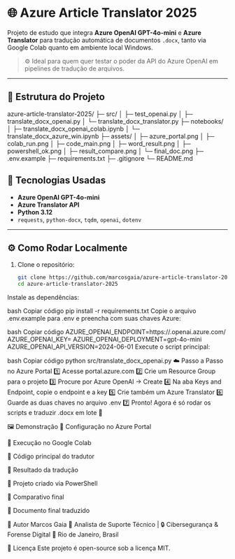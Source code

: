 # 🌐 Azure Article Translator 2025

Projeto de estudo que integra **Azure OpenAI GPT-4o-mini** e **Azure Translator** para tradução automática de documentos `.docx`, tanto via Google Colab quanto em ambiente local Windows.  
> ⚙️ Ideal para quem quer testar o poder da API do Azure OpenAI em pipelines de tradução de arquivos.

---

## 🚀 Estrutura do Projeto

azure-article-translator-2025/
├─ src/
│ ├─ test_openai.py
│ ├─ translate_docx_openai.py
│ └─ translate_docx_translator.py
├─ notebooks/
│ ├─ translate_docx_openai_colab.ipynb
│ └─ translate_docx_azure_win.ipynb
├─ assets/
│ ├─ azure_portal.png
│ ├─ colab_run.png
│ ├─ code_main.png
│ ├─ word_result.png
│ ├─ powershell_ok.png
│ ├─ result_compare.png
│ └─ final_doc.png
├─ .env.example
├─ requirements.txt
├─ .gitignore
└─ README.md
## 🧠 Tecnologias Usadas
- **Azure OpenAI GPT-4o-mini**
- **Azure Translator API**
- **Python 3.12**
- `requests`, `python-docx`, `tqdm`, `openai`, `dotenv`

---

## ⚙️ Como Rodar Localmente

1. Clone o repositório:
   ```bash
   git clone https://github.com/marcosgaia/azure-article-translator-2025.git
   cd azure-article-translator-2025
Instale as dependências:

bash
Copiar código
pip install -r requirements.txt
Copie o arquivo .env.example para .env e preencha com suas chaves Azure:

bash
Copiar código
AZURE_OPENAI_ENDPOINT=https://<seu-endpoint>.openai.azure.com/
AZURE_OPENAI_KEY=<sua-chave>
AZURE_OPENAI_DEPLOYMENT=gpt-4o-mini
AZURE_OPENAI_API_VERSION=2024-06-01
Execute o script principal:

bash
Copiar código
python src/translate_docx_openai.py
☁️ Passo a Passo no Azure Portal
1️⃣ Acesse portal.azure.com
2️⃣ Crie um Resource Group para o projeto
3️⃣ Procure por Azure OpenAI → Create
4️⃣ Na aba Keys and Endpoint, copie o endpoint e a key
5️⃣ Crie também um Azure Translator
6️⃣ Guarde as duas chaves no arquivo .env
7️⃣ Pronto! Agora é só rodar os scripts e traduzir .docx em lote 🎯

🖼️ Demonstração
🔹 Configuração no Azure Portal

🔹 Execução no Google Colab

🔹 Código principal do tradutor

🔹 Resultado da tradução

🔹 Projeto criado via PowerShell

🔹 Comparativo final

🔹 Documento final traduzido

🧩 Autor
Marcos Gaia
💼 Analista de Suporte Técnico | 🔒 Cibersegurança & Forense Digital
📍 Rio de Janeiro, Brasil



🧭 Licença
Este projeto é open-source sob a licença MIT.


